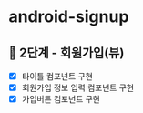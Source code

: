 # android-signup

## 🚀 2단계 - 회원가입(뷰)

- [x] 타이틀 컴포넌트 구현
- [x] 회원가입 정보 입력 컴포넌트 구현
- [x] 가입버튼 컴포넌트 구현
